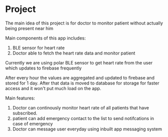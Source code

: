 # Project


The main idea of this project is for doctor to monitor patient without actually being present near him

Main components of this app includes:
1. BLE sensor for heart rate
2. Doctor able to fetch the heart rate data and monitor patient


Currently we are using polar BLE sensor to get heart rate from the user which updates to firebase frequently

After every hour the values are aggregated and updated to firebase and stored for 1 day.
After that data is moved to database for storage for faster access and it won't put much load on the app.

Main features:

1. Doctor can continously monitor heart rate of all patients that have subscribed.
2. patient can add emergency contact to the list to send notifcations in case of emergency
3. Doctor can message user everyday using inbuilt app messaging system


